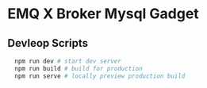 <!--
 * @Author: Drswith
 * @Date: 2021-06-28 09:15:28
 * @LastEditors: Drswith
 * @LastEditTime: 2021-06-30 21:39:18
 * @FilePath: \emqx-broker-mysql-toolkit\README.md
-->

# EMQ X Broker Mysql Gadget

## Devleop Scripts

```bash
  npm run dev # start dev server
  npm run build # build for production
  npm run serve # locally preview production build
```
